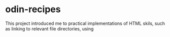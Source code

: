 # odin-recipes

This project introduced me to practical implementations of HTML skils, such as linking to relevant file directories, using <style> tag to ensure image fits within confines of the screen size as well as basic text skills: lists, headings etc.
